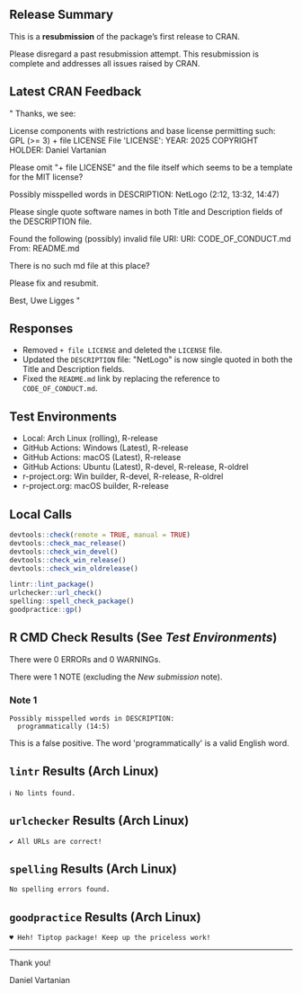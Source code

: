 ## Release Summary

This is a **resubmission** of the package’s first release to CRAN.

Please disregard a past resubmission attempt. This resubmission is complete and addresses all issues raised by CRAN.

## Latest CRAN Feedback

"
Thanks, we see:


   License components with restrictions and base license permitting such:
     GPL (>= 3) + file LICENSE
   File 'LICENSE':
     YEAR: 2025
     COPYRIGHT HOLDER: Daniel Vartanian

Please omit "+ file LICENSE" and the file itself which seems to be a
template for the MIT license?


   Possibly misspelled words in DESCRIPTION:
     NetLogo (2:12, 13:32, 14:47)

Please single quote software names in both Title and Description fields
of the DESCRIPTION file.


   Found the following (possibly) invalid file URI:
     URI: CODE_OF_CONDUCT.md
       From: README.md

There is no such  md file at this place?

Please fix and resubmit.

Best,
Uwe Ligges
"

## Responses

- Removed `+ file LICENSE` and deleted the `LICENSE` file.
- Updated the `DESCRIPTION` file: "NetLogo" is now single quoted in both the Title and Description fields.
- Fixed the `README.md` link by replacing the reference to `CODE_OF_CONDUCT.md`.

## Test Environments

- Local: Arch Linux (rolling), R-release
- GitHub Actions: Windows (Latest), R-release
- GitHub Actions: macOS (Latest), R-release
- GitHub Actions: Ubuntu (Latest), R-devel, R-release, R-oldrel
- r-project.org: Win builder, R-devel, R-release, R-oldrel
- r-project.org: macOS builder, R-release

## Local Calls

```r
devtools::check(remote = TRUE, manual = TRUE)
devtools::check_mac_release()
devtools::check_win_devel()
devtools::check_win_release()
devtools::check_win_oldrelease()
```

```r
lintr::lint_package()
urlchecker::url_check()
spelling::spell_check_package()
goodpractice::gp()
```

## R CMD Check Results (See *Test Environments*)

There were 0 ERRORs and 0 WARNINGs.

There were 1 NOTE (excluding the *New submission* note).

### Note 1

```text
Possibly misspelled words in DESCRIPTION:
  programmatically (14:5)
```

This is a false positive. The word 'programmatically' is a valid English word.

## `lintr` Results (Arch Linux)

```text
ℹ No lints found.
```

## `urlchecker` Results (Arch Linux)

```text
✔ All URLs are correct!
```

## `spelling` Results (Arch Linux)

```text
No spelling errors found.
```

## `goodpractice` Results (Arch Linux)

```text
♥ Heh! Tiptop package! Keep up the priceless work!
```

---

Thank you!

Daniel Vartanian
